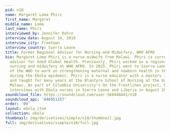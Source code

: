 ```yaml
---
pid: n10
name: Margaret Loma Phiri
first_name: Margaret
middle_name: Loma
last_name: Phiri
interviewed_by: Jennifer Dohrn
interview_date: August 14, 2019
interview_city: Freetown
interview_country: Sierra Leone
title: Former Regional Advisor for Nursing and Midwifery, WHO AFRO
bio: Margaret Loma Phiri is a nurse midwife from Malawi. Phiri is currently a nursing
  advisor for Seed Global Health. Previously, Phiri worked as a regional advisor for
  nursing and midwifery at WHO AFRO. In 2015, Phiri went to Sierra Leone on behalf
  of the WHO to work on strengthening maternal and newborn health in that country
  during the Ebola epidemic. Phiri is a nurse educator with a masters in education
  and taught for many years at the Blantyre School of Nursing at the University of
  Malawi. As part of Columbia University's On the Frontlines project, Phiri conducted
  interviews with Ebola nurses in Sierra Leone and Liberia in August 2019.
soundcloud_file: https://soundcloud.com/user-568440441/n10
soundcloud_api: '846951157'
order: '09'
layout: ebola_item
collection: ebola
thumbnail: img/derivatives/simple/n10/thumbnail.jpg
full: img/derivatives/simple/n10/full.jpg
---
```

